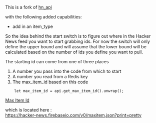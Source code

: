 
This is a fork of
[hn_api](https://github.com/dbrgn/hn_api)

with the following added capabilities:

* add in an item_type

So the idea behind the start switch is to figure
out where in the Hacker News feed you want to
start grabbing ids.  For now the switch will only
define the upper bound and will assume that the
lower bound will be calculated based on the number
of ids you define you want to pull.

The starting id can come from one of three places

1) A number you pass into the code from which to start
2) A number you read from a Redis key
3) The max_item_id based on this code
```
    let max_item_id = api.get_max_item_id().unwrap();
```

[Max Item Id](https://github.com/HackerNews/API#max-item-id)

which is located here :   
https://hacker-news.firebaseio.com/v0/maxitem.json?print=pretty
